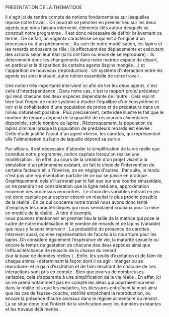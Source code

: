  PRESENTATION DE LA THEMATIQUE 


Il s'agit ici de rendre compte de notions fondamentales sur lesquelles repose notre travail . 
On pourrait se pencher en premier lieu sur les deux agents que nous faisons intervenir, éléments clés autour 
desquels se construit notre programme . Il est donc nécessaire de définir brièvement ce terme . De ce fait, un
«agent» caractérise ce qui est à l'origine d'un processus ou d'un phénomène . 
Au sein de notre modélisation, les lapins et les renards endossent ce rôle : ils effectuent des déplacements et 
exécutent des actions selon leur état (si ils ont faim ou envie de se reproduire) . Ils déterminent donc les 
changements dans notre matrice espace de départ, en particulier la disparition de certains agents (lapins mangés ...)
et l'apparition de nouveaux (reproduction) . Un système d'interaction entre les agents est ainsi instauré, autre 
notion essentielle de notre travail . 

Une notion très importante intervient ici afin de lier les deux agents, c'est celle d'interdépendance . Dans notre cas,
c'est le rapport proie/ prédateur qui rend chacune des deux espèces dépendante de l'autre .
Cela rejoint bien tout l'enjeu de notre système à étudier l'équilibre d'un écosystème et voir si la cohabitation 
d'une population de proies et de prédateurs dans un milieu naturel est possible . 
Plus précisément, cette idée illustre le fait que le nombre de renards dépend de la quantité de ressources alimentaires 
disponible, soit le nombre de lapins . Réciproquement, la population de lapins diminue lorsque la population de prédateurs 
renards est élevée . Cette étude justifie l'ajout d'un agent «tiers», les carottes, qui représentent elle l'alimentation 
du lapin de laquelle dépend sa survie .  

Par ailleurs, il est nécessaire d'aborder la simplification de la vie réelle que constitue notre programme, notion capitale 
lorsqu'on réalise une modélisation . En effet, au cours de la création d'un projet visant à la simulation d'un phénomène 
existant, on fait le choix de l'intervention de certains facteurs et, à l'inverse, on en néglige d'autres . Par suite, le 
rendu n'est pas une représentation parfaite de ce qui se passe en pratique . Graphiquement, cela s'illustrerait par le fait 
que sur une courbe sinusoïdale, on ne prendrait en considération que la ligne médiane, approximation moyenne des processus 
rencontrés . 
Le choix des variables entrant en jeu est donc capitale pour espérer obtenir un résultat le plus proche possible de la réalité .
En ce qui concerne notre travail nous avons donc tenté d'employer les caractéristiques qui nous semblaient cruciaux pour la 
mise en modèle de la réalité . A titre  d'exemple,             
nous pouvons mentionner en premier lieu la taille de la matrice qui pose le cadre de notre modélisation et le nombre de 
renards et de lapins (variable) que nous y faisons intervenir . La probabilité de présence de carottes intervient aussi, comme 
représentation de l’accès à la nourriture pour les lapins .On considère également l’espérance de vie, la maturité sexuelle ou 
encore le temps de gestation de chacune des deux espèces ainsi que l’efficacité/chance de réussite de la chasse du renard  
(sur la base de données réelles ) . Enfin, les seuils d’excitation et de faim de chaque animal -déterminant  la façon dont 
il va agir : manger ou se reproduire- et le gain d’excitation et de faim résultant de chacune de ces interactions sont pris 
en compte .
Bien que pourvu de nombreuses variables, cela s'apparente à une simplification de la vie réelle . En effet, ici on ne prend 
notamment pas en compte les aléas qui pourraient survenir dans la réalité tels que les maladies, les blessures entraînant 
la mort ainsi que les cas de fausse-couche, stérilité empêchant la reproduction, ou encore la présence d'autre animaux dans 
le régime alimentaire du renard .  
Là se situe donc tout l'intérêt de la vérification avec les données existantes et les travaux déjà menés . 
